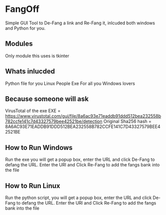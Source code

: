 # FangOff
Simple GUI Tool to De-Fang a link and Re-Fang it, inlcuded both windows and Python for you.

## Modules
Only module this uses is tkinter

## Whats inlucded
Python file for you Linux People
Exe For all you Windows lovers

## Because someone will ask
VirusTotal of the exe EXE = https://www.virustotal.com/gui/file/8a6ac93e71eaddb91ddd512bea232558b782ccfe141c7d43327579bee42521be/detection
Original Sha256 hash = 8A6AC93E71EADDB91DDD512BEA232558B782CCFE141C7D43327579BEE42521BE

## How to Run Windows
Run the exe you will get a popup box, enter the URL and click De-Fang to defang the URL. Enter the URl and Click Re-Fang to add the fangs bank into the file

## How to Run Linux
Run the python script, you will get a popup box, enter the URL and click De-Fang to defang the URL. Enter the URl and Click Re-Fang to add the fangs bank into the file
